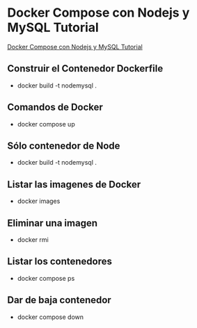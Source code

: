 # Docker Compose con Nodejs y MySQL Tutorial
[Docker Compose con Nodejs y MySQL Tutorial](https://www.youtube.com/watch?v=Aj8E-Vhs1VM)

## Construir el Contenedor Dockerfile
- docker build -t nodemysql .

## Comandos de Docker
- docker compose up

## Sólo contenedor de Node
 - docker build -t nodemysql .  

## Listar las imagenes de Docker
- docker images

## Eliminar una imagen
- docker rmi <imageId>

## Listar los contenedores
- docker compose ps

## Dar de baja contenedor
- docker compose down